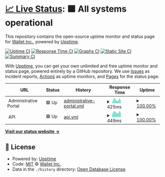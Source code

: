 # [📈 Live Status](https://WalletInc.github.io/status): <!--live status--> **🟩 All systems operational**

This repository contains the open-source uptime monitor and status page for [Wallet Inc.](https://wallet.inc), powered by [Upptime](https://github.com/upptime/upptime).

[![Uptime CI](https://github.com/WalletInc/status/workflows/Uptime%20CI/badge.svg)](https://github.com/WalletInc/status/actions?query=workflow%3A%22Uptime+CI%22)
[![Response Time CI](https://github.com/WalletInc/status/workflows/Response%20Time%20CI/badge.svg)](https://github.com/WalletInc/status/actions?query=workflow%3A%22Response+Time+CI%22)
[![Graphs CI](https://github.com/WalletInc/status/workflows/Graphs%20CI/badge.svg)](https://github.com/WalletInc/status/actions?query=workflow%3A%22Graphs+CI%22)
[![Static Site CI](https://github.com/WalletInc/status/workflows/Static%20Site%20CI/badge.svg)](https://github.com/WalletInc/status/actions?query=workflow%3A%22Static+Site+CI%22)
[![Summary CI](https://github.com/WalletInc/status/workflows/Summary%20CI/badge.svg)](https://github.com/WalletInc/status/actions?query=workflow%3A%22Summary+CI%22)

With [Upptime](https://upptime.js.org), you can get your own unlimited and free uptime monitor and status page, powered entirely by a GitHub repository. We use [Issues](https://github.com/WalletInc/status/issues) as incident reports, [Actions](https://github.com/WalletInc/status/actions) as uptime monitors, and [Pages](https://WalletInc.github.io/status) for the status page.

<!--start: status pages-->
<!-- This summary is generated by Upptime (https://github.com/upptime/upptime) -->
<!-- Do not edit this manually, your changes will be overwritten -->
<!-- prettier-ignore -->
| URL | Status | History | Response Time | Uptime |
| --- | ------ | ------- | ------------- | ------ |
| <img alt="" src="https://icons.duckduckgo.com/ip3/null.ico" height="13"> Administrative Portal | 🟩 Up | [administrative-portal.yml](https://github.com/WalletInc/status/commits/HEAD/history/administrative-portal.yml) | <details><summary><img alt="Response time graph" src="./graphs/administrative-portal/response-time-week.png" height="20"> 425ms</summary><br><a href="https://uptime.wallet.inc/history/administrative-portal"><img alt="Response time 421" src="https://img.shields.io/endpoint?url=https%3A%2F%2Fraw.githubusercontent.com%2FWalletInc%2Fstatus%2FHEAD%2Fapi%2Fadministrative-portal%2Fresponse-time.json"></a><br><a href="https://uptime.wallet.inc/history/administrative-portal"><img alt="24-hour response time 318" src="https://img.shields.io/endpoint?url=https%3A%2F%2Fraw.githubusercontent.com%2FWalletInc%2Fstatus%2FHEAD%2Fapi%2Fadministrative-portal%2Fresponse-time-day.json"></a><br><a href="https://uptime.wallet.inc/history/administrative-portal"><img alt="7-day response time 425" src="https://img.shields.io/endpoint?url=https%3A%2F%2Fraw.githubusercontent.com%2FWalletInc%2Fstatus%2FHEAD%2Fapi%2Fadministrative-portal%2Fresponse-time-week.json"></a><br><a href="https://uptime.wallet.inc/history/administrative-portal"><img alt="30-day response time 494" src="https://img.shields.io/endpoint?url=https%3A%2F%2Fraw.githubusercontent.com%2FWalletInc%2Fstatus%2FHEAD%2Fapi%2Fadministrative-portal%2Fresponse-time-month.json"></a><br><a href="https://uptime.wallet.inc/history/administrative-portal"><img alt="1-year response time 421" src="https://img.shields.io/endpoint?url=https%3A%2F%2Fraw.githubusercontent.com%2FWalletInc%2Fstatus%2FHEAD%2Fapi%2Fadministrative-portal%2Fresponse-time-year.json"></a></details> | <details><summary><a href="https://uptime.wallet.inc/history/administrative-portal">100.00%</a></summary><a href="https://uptime.wallet.inc/history/administrative-portal"><img alt="All-time uptime 99.58%" src="https://img.shields.io/endpoint?url=https%3A%2F%2Fraw.githubusercontent.com%2FWalletInc%2Fstatus%2FHEAD%2Fapi%2Fadministrative-portal%2Fuptime.json"></a><br><a href="https://uptime.wallet.inc/history/administrative-portal"><img alt="24-hour uptime 100.00%" src="https://img.shields.io/endpoint?url=https%3A%2F%2Fraw.githubusercontent.com%2FWalletInc%2Fstatus%2FHEAD%2Fapi%2Fadministrative-portal%2Fuptime-day.json"></a><br><a href="https://uptime.wallet.inc/history/administrative-portal"><img alt="7-day uptime 100.00%" src="https://img.shields.io/endpoint?url=https%3A%2F%2Fraw.githubusercontent.com%2FWalletInc%2Fstatus%2FHEAD%2Fapi%2Fadministrative-portal%2Fuptime-week.json"></a><br><a href="https://uptime.wallet.inc/history/administrative-portal"><img alt="30-day uptime 99.93%" src="https://img.shields.io/endpoint?url=https%3A%2F%2Fraw.githubusercontent.com%2FWalletInc%2Fstatus%2FHEAD%2Fapi%2Fadministrative-portal%2Fuptime-month.json"></a><br><a href="https://uptime.wallet.inc/history/administrative-portal"><img alt="1-year uptime 99.58%" src="https://img.shields.io/endpoint?url=https%3A%2F%2Fraw.githubusercontent.com%2FWalletInc%2Fstatus%2FHEAD%2Fapi%2Fadministrative-portal%2Fuptime-year.json"></a></details>
| <img alt="" src="https://icons.duckduckgo.com/ip3/null.ico" height="13"> API | 🟩 Up | [api.yml](https://github.com/WalletInc/status/commits/HEAD/history/api.yml) | <details><summary><img alt="Response time graph" src="./graphs/api/response-time-week.png" height="20"> 449ms</summary><br><a href="https://uptime.wallet.inc/history/api"><img alt="Response time 1031" src="https://img.shields.io/endpoint?url=https%3A%2F%2Fraw.githubusercontent.com%2FWalletInc%2Fstatus%2FHEAD%2Fapi%2Fapi%2Fresponse-time.json"></a><br><a href="https://uptime.wallet.inc/history/api"><img alt="24-hour response time 343" src="https://img.shields.io/endpoint?url=https%3A%2F%2Fraw.githubusercontent.com%2FWalletInc%2Fstatus%2FHEAD%2Fapi%2Fapi%2Fresponse-time-day.json"></a><br><a href="https://uptime.wallet.inc/history/api"><img alt="7-day response time 449" src="https://img.shields.io/endpoint?url=https%3A%2F%2Fraw.githubusercontent.com%2FWalletInc%2Fstatus%2FHEAD%2Fapi%2Fapi%2Fresponse-time-week.json"></a><br><a href="https://uptime.wallet.inc/history/api"><img alt="30-day response time 433" src="https://img.shields.io/endpoint?url=https%3A%2F%2Fraw.githubusercontent.com%2FWalletInc%2Fstatus%2FHEAD%2Fapi%2Fapi%2Fresponse-time-month.json"></a><br><a href="https://uptime.wallet.inc/history/api"><img alt="1-year response time 1031" src="https://img.shields.io/endpoint?url=https%3A%2F%2Fraw.githubusercontent.com%2FWalletInc%2Fstatus%2FHEAD%2Fapi%2Fapi%2Fresponse-time-year.json"></a></details> | <details><summary><a href="https://uptime.wallet.inc/history/api">100.00%</a></summary><a href="https://uptime.wallet.inc/history/api"><img alt="All-time uptime 99.61%" src="https://img.shields.io/endpoint?url=https%3A%2F%2Fraw.githubusercontent.com%2FWalletInc%2Fstatus%2FHEAD%2Fapi%2Fapi%2Fuptime.json"></a><br><a href="https://uptime.wallet.inc/history/api"><img alt="24-hour uptime 100.00%" src="https://img.shields.io/endpoint?url=https%3A%2F%2Fraw.githubusercontent.com%2FWalletInc%2Fstatus%2FHEAD%2Fapi%2Fapi%2Fuptime-day.json"></a><br><a href="https://uptime.wallet.inc/history/api"><img alt="7-day uptime 100.00%" src="https://img.shields.io/endpoint?url=https%3A%2F%2Fraw.githubusercontent.com%2FWalletInc%2Fstatus%2FHEAD%2Fapi%2Fapi%2Fuptime-week.json"></a><br><a href="https://uptime.wallet.inc/history/api"><img alt="30-day uptime 100.00%" src="https://img.shields.io/endpoint?url=https%3A%2F%2Fraw.githubusercontent.com%2FWalletInc%2Fstatus%2FHEAD%2Fapi%2Fapi%2Fuptime-month.json"></a><br><a href="https://uptime.wallet.inc/history/api"><img alt="1-year uptime 99.61%" src="https://img.shields.io/endpoint?url=https%3A%2F%2Fraw.githubusercontent.com%2FWalletInc%2Fstatus%2FHEAD%2Fapi%2Fapi%2Fuptime-year.json"></a></details>

<!--end: status pages-->

[**Visit our status website →**](https://WalletInc.github.io/status)

## 📄 License

- Powered by: [Upptime](https://github.com/upptime/upptime)
- Code: [MIT](./LICENSE) © [Wallet Inc.](https://wallet.inc)
- Data in the `./history` directory: [Open Database License](https://opendatacommons.org/licenses/odbl/1-0/)
